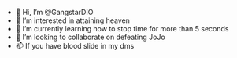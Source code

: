 - 👋 Hi, I’m @GangstarDIO
- 👀 I’m interested in attaining heaven
- 🌱 I’m currently learning how to stop time for more than 5 seconds
- 💞️ I’m looking to collaborate on defeating JoJo
- 📫 If you have blood slide in my dms

<!---
GangstarDIO/GangstarDIO is a ✨ special ✨ repository because its `README.md` (this file) appears on your GitHub profile.
You can click the Preview link to take a look at your changes.
--->
